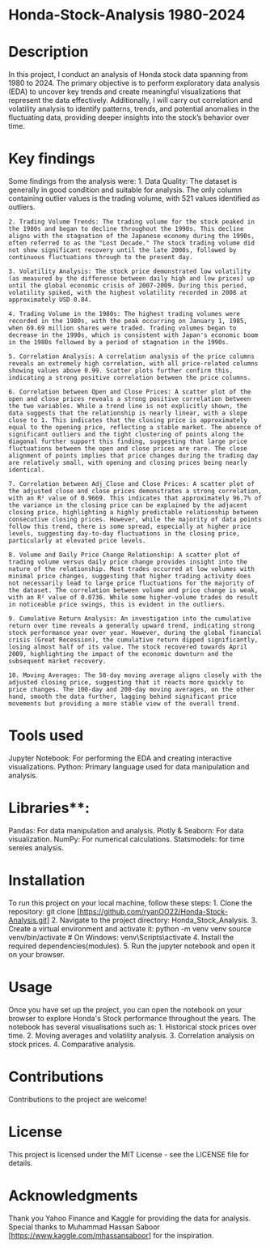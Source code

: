 # Honda-Stock-Analysis 1980-2024
 
# Description
  In this project, I conduct an analysis of Honda stock data spanning from 1980 to 2024. The primary objective is to perform exploratory data analysis (EDA) to uncover key trends and create meaningful visualizations that represent the data effectively. Additionally, I will carry out correlation and volatility analysis to identify patterns, trends, and potential anomalies in the fluctuating data, providing deeper insights into the stock’s behavior over time.

# Key findings
  Some findings from the analysis were: 
    1. Data Quality: The dataset is generally in good condition and suitable for analysis. The only column containing outlier values is the trading volume, with 521 values identified as outliers.

    2. Trading Volume Trends: The trading volume for the stock peaked in the 1980s and began to decline throughout the 1990s. This decline aligns with the stagnation of the Japanese economy during the 1990s, often referred to as the "Lost Decade." The stock trading volume did not show significant recovery until the late 2000s, followed by continuous fluctuations through to the present day.

    3. Volatility Analysis: The stock price demonstrated low volatility (as measured by the difference between daily high and low prices) up until the global economic crisis of 2007-2009. During this period, volatility spiked, with the highest volatility recorded in 2008 at approximately USD 0.84.

    4. Trading Volume in the 1980s: The highest trading volumes were recorded in the 1980s, with the peak occurring on January 1, 1985, when 69.69 million shares were traded. Trading volumes began to decrease in the 1990s, which is consistent with Japan's economic boom in the 1980s followed by a period of stagnation in the 1990s.

    5. Correlation Analysis: A correlation analysis of the price columns reveals an extremely high correlation, with all price-related columns showing values above 0.99. Scatter plots further confirm this, indicating a strong positive correlation between the price columns. 

    6. Correlation between Open and Close Prices: A scatter plot of the open and close prices reveals a strong positive correlation between the two variables. While a trend line is not explicitly shown, the data suggests that the relationship is nearly linear, with a slope close to 1. This indicates that the closing price is approximately equal to the opening price, reflecting a stable market. The absence of significant outliers and the tight clustering of points along the diagonal further support this finding, suggesting that large price fluctuations between the open and close prices are rare. The close alignment of points implies that price changes during the trading day are relatively small, with opening and closing prices being nearly identical.

    7. Correlation between Adj_Close and Close Prices: A scatter plot of the adjusted close and close prices demonstrates a strong correlation, with an R² value of 0.9669. This indicates that approximately 96.7% of the variance in the closing price can be explained by the adjacent closing price, highlighting a highly predictable relationship between consecutive closing prices. However, while the majority of data points follow this trend, there is some spread, especially at higher price levels, suggesting day-to-day fluctuations in the closing price, particularly at elevated price levels.

    8. Volume and Daily Price Change Relationship: A scatter plot of trading volume versus daily price change provides insight into the nature of the relationship. Most trades occurred at low volumes with minimal price changes, suggesting that higher trading activity does not necessarily lead to large price fluctuations for the majority of the dataset. The correlation between volume and price change is weak, with an R² value of 0.0736. While some higher-volume trades do result in noticeable price swings, this is evident in the outliers.

    9. Cumulative Return Analysis: An investigation into the cumulative return over time reveals a generally upward trend, indicating strong stock performance year over year. However, during the global financial crisis (Great Recession), the cumulative return dipped significantly, losing almost half of its value. The stock recovered towards April 2009, highlighting the impact of the economic downturn and the subsequent market recovery.

    10. Moving Averages: The 50-day moving average aligns closely with the adjusted closing price, suggesting that it reacts more quickly to price changes. The 100-day and 200-day moving averages, on the other hand, smooth the data further, lagging behind significant price movements but providing a more stable view of the overall trend.
     

# Tools used
  Jupyter Notebook: For performing the EDA and creating interactive visualizations.
  Python: Primary language used for data manipulation and analysis.

# Libraries**:
  Pandas: For data manipulation and analysis.
  Plotly & Seaborn: For data visualization.
  NumPy: For numerical calculations.
  Statsmodels: for time sereies analysis.

# Installation
  To run this project on your local machine, follow these steps:
    1. Clone the repository: git clone [https://github.com/ryanOO22/Honda-Stock-Analysis.git]
    2. Navigate to the project directory: Honda_Stock_Analysis.
    3. Create a virtual environment and activate it: 
        python -m venv venv
        source venv/bin/activate  # On Windows: venv\Scripts\activate
    4. Install the required dependencies(modules).
    5. Run the jupyter notebook and open it on your browser.

# Usage
  Once you have set up the project, you can open the notebook on your browser to explore Honda's Stock performance throughout the years. The notebook has several visualisations such as:
    1. Historical stock prices over time.
    2. Moving averages and volatility analysis.
    3. Correlation analysis on stock prices.
    4. Comparative analysis.

# Contributions
  Contributions to the project are welcome!

# License
  This project is licensed under the MIT License - see the LICENSE file for details.

# Acknowledgments
  Thank you Yahoo Finance and Kaggle for providing the data for analysis.
  Special thanks to Muhammad Hassan Saboor [https://www.kaggle.com/mhassansaboor] for the inspiration.
